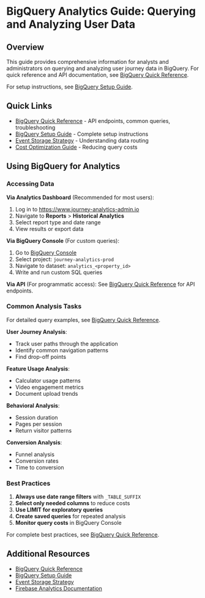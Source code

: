 # BigQuery Analytics Guide: Querying and Analyzing User Data

## Overview

This guide provides comprehensive information for analysts and administrators on querying and analyzing user journey data in BigQuery. For quick reference and API documentation, see [BigQuery Quick Reference](./BIGQUERY_QUICK_REFERENCE.md).

For setup instructions, see [BigQuery Setup Guide](./BIGQUERY_SETUP_GUIDE.md).

## Quick Links

- [BigQuery Quick Reference](./BIGQUERY_QUICK_REFERENCE.md) - API endpoints, common queries, troubleshooting
- [BigQuery Setup Guide](./BIGQUERY_SETUP_GUIDE.md) - Complete setup instructions
- [Event Storage Strategy](./EVENT_STORAGE_STRATEGY.md) - Understanding data routing
- [Cost Optimization Guide](./COST_OPTIMIZATION_GUIDE.md) - Reducing query costs

## Using BigQuery for Analytics

### Accessing Data

**Via Analytics Dashboard** (Recommended for most users):
1. Log in to https://www.journey-analytics-admin.io
2. Navigate to **Reports** > **Historical Analytics**
3. Select report type and date range
4. View results or export data

**Via BigQuery Console** (For custom queries):
1. Go to [BigQuery Console](https://console.cloud.google.com/bigquery)
2. Select project: `journey-analytics-prod`
3. Navigate to dataset: `analytics_<property_id>`
4. Write and run custom SQL queries

**Via API** (For programmatic access):
See [BigQuery Quick Reference](./BIGQUERY_QUICK_REFERENCE.md) for API endpoints.

### Common Analysis Tasks

For detailed query examples, see [BigQuery Quick Reference](./BIGQUERY_QUICK_REFERENCE.md#common-bigquery-queries).

**User Journey Analysis**:
- Track user paths through the application
- Identify common navigation patterns
- Find drop-off points

**Feature Usage Analysis**:
- Calculator usage patterns
- Video engagement metrics
- Document upload trends

**Behavioral Analysis**:
- Session duration
- Pages per session
- Return visitor patterns

**Conversion Analysis**:
- Funnel analysis
- Conversion rates
- Time to conversion

### Best Practices

1. **Always use date range filters** with `_TABLE_SUFFIX`
2. **Select only needed columns** to reduce costs
3. **Use LIMIT for exploratory queries**
4. **Create saved queries** for repeated analysis
5. **Monitor query costs** in BigQuery Console

For complete best practices, see [BigQuery Quick Reference](./BIGQUERY_QUICK_REFERENCE.md#cost-optimization-tips).

## Additional Resources

- [BigQuery Quick Reference](./BIGQUERY_QUICK_REFERENCE.md)
- [BigQuery Setup Guide](./BIGQUERY_SETUP_GUIDE.md)
- [Event Storage Strategy](./EVENT_STORAGE_STRATEGY.md)
- [Firebase Analytics Documentation](https://firebase.google.com/docs/analytics/bigquery-export)

